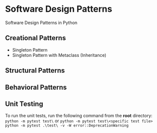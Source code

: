 # Software Design Patterns
Software Design Patterns in Python

## Creational Patterns
- Singleton Pattern
- Singleton Pattern with Metaclass (Inheritance)

## Structural Patterns


## Behavioral Patterns


## Unit Testing
To run the unit tests, run the following command from the <b>root</b> directory:
``` python -m pytest test\ ``` or ``` python -m pytest test\<specific test file> ```
``` python -m pytest .\test\ -v -W error::DeprecationWarning ```


